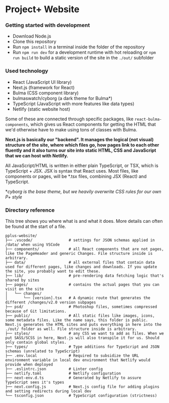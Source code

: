 # Project+ Website

### Getting started with development
- Download Node.js
- Clone this repository
- Run `npm install` in a terminal inside the folder of the repository
- Run `npm run dev` for a development runtime with hot reloading or `npm run build` to build a static version of the site in the `./out/` subfolder

### Used technology
- React (JavaScript UI library)
- Next.js (framework for React)
- Bulma (CSS component library)
- bulmaswatch/cyborg (a dark theme for Bulma*)
- TypeScript (JavaScript with more features like data types)
- Netlify (static website host)

Some of these are connected through specific packages, like `react-bulma-components`, which gives us React components for getting the HTML that we'd otherwise have to make using tons of classes with Bulma.

**Next.js is basically our "backend". It manages the logical (not visual) structure of the site, where which files go, how pages link to each other fluently and it also turns our site into static HTML, CSS and JavaScript that we can host with Netlify.**

All JavaScript/HTML is written in either plain TypeScript, or TSX, which is TypeScript + JSX. JSX is syntax that React uses.
Most files, like components or pages, will be *.tsx files, combining JSX (React) and TypeScript.

**cyborg is the base theme, but we heavily overwrite CSS rules for our own P+ style*

### Directory reference

This tree shows you where what is and what it does.
More details can often be found at the start of a file.

```
pplus-website/
├── .vscode/                # settings for JSON schemas applied in /data/ when using VSCode
├── components/             # all React components that are not pages, like the PageHeader and generic Changes. File structure inside is arbitrary.
├── data/                   # all external files that contain data used for different pages, like changes and downloads. If you update the site, you probably want to edit these.
├── lib/                    # pre-rendering data fetching logic that's shared by sites
├── pages/                  # contains the actual pages that you can visit on the site
│   └── changes/
│       └── [version].tsx   # A dynamic route that generates the different /changes/v2.0 version subpages
├── psd/                    # Photoshop files, sometimes compressed because of Git limitations.
├── public/                 # All static files like images, icons, some metadata files. Like the name says, this folder is public. Next.js generates the HTML sites and puts everything in here into the ./out/ folder as well. File structure inside is arbitrary.
├── styles/                 # any CSS we want to add as files. When we put SASS/SCSS in here, Next.js will also transpile it for us. Should only contain global styles.
├── types/                  # Type additions for TypeScript and JSON schemas (unrelated to TypeScript)
├── .env.local              # Required to subsidize the URL environment variable in local dev environment that Netlify would provide when deployed
├── .eslintrc.json          # Linter config
├── netlify.toml            # Netlify configuration
├── next-env.d.ts           # Generated by Netlify to assure TypeScript sees it's types
├── next.config.js          # Next.js config file for adding plugins and setting redirects during local dev
└── tsconfig.json           # TypeScript configuration (strictness)
```
